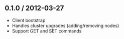 ## 0.1.0 / 2012-03-27

* Client bootstrap
* Handles cluster upgrades (adding/removing nodes)
* Support GET and SET commands
